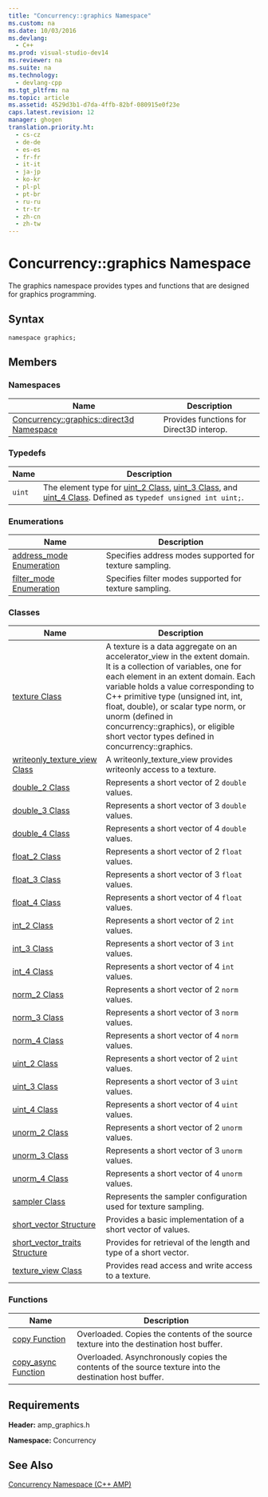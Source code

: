 ```yaml
---
title: "Concurrency::graphics Namespace"
ms.custom: na
ms.date: 10/03/2016
ms.devlang: 
  - C++
ms.prod: visual-studio-dev14
ms.reviewer: na
ms.suite: na
ms.technology: 
  - devlang-cpp
ms.tgt_pltfrm: na
ms.topic: article
ms.assetid: 4529d3b1-d7da-4ffb-82bf-080915e0f23e
caps.latest.revision: 12
manager: ghogen
translation.priority.ht: 
  - cs-cz
  - de-de
  - es-es
  - fr-fr
  - it-it
  - ja-jp
  - ko-kr
  - pl-pl
  - pt-br
  - ru-ru
  - tr-tr
  - zh-cn
  - zh-tw
---
```

# Concurrency::graphics Namespace
The graphics namespace provides types and functions that are designed for graphics programming.  
  
## Syntax  
  
```  
namespace graphics;  
```  
  
## Members  
  
### Namespaces  
  
|Name|Description|  
|----------|-----------------|  
|[Concurrency::graphics::direct3d Namespace](../VS_visualcpp/Concurrency--graphics--direct3d-Namespace.md)|Provides functions for Direct3D interop.|  
  
### Typedefs  
  
|Name|Description|  
|----------|-----------------|  
|`uint`|The element type for [uint_2 Class](../VS_visualcpp/uint_2-Class.md), [uint_3 Class](../VS_visualcpp/uint_3-Class.md), and [uint_4 Class](../VS_visualcpp/uint_4-Class.md). Defined as `typedef unsigned int uint;`.|  
  
### Enumerations  
  
|Name|Description|  
|----------|-----------------|  
|[address_mode Enumeration](../VS_visualcpp/address_mode-Enumeration.md)|Specifies address modes supported for texture sampling.|  
|[filter_mode Enumeration](../VS_visualcpp/filter_mode-Enumeration.md)|Specifies filter modes supported for texture sampling.|  
  
### Classes  
  
|Name|Description|  
|----------|-----------------|  
|[texture Class](../VS_visualcpp/texture-Class.md)|A texture is a data aggregate on an accelerator_view in the extent domain. It is a collection of variables, one for each element in an extent domain. Each variable holds a value corresponding to C++ primitive type (unsigned int, int, float, double), or scalar type norm, or unorm (defined in concurrency::graphics), or eligible short vector types defined in concurrency::graphics.|  
|[writeonly_texture_view Class](../VS_visualcpp/writeonly_texture_view-Class.md)|A writeonly_texture_view provides writeonly access to a texture.|  
|[double_2 Class](../VS_visualcpp/double_2-Class.md)|Represents a short vector of 2 `double` values.|  
|[double_3 Class](../VS_visualcpp/double_3-Class.md)|Represents a short vector of 3 `double` values.|  
|[double_4 Class](../VS_visualcpp/double_4-Class.md)|Represents a short vector of 4 `double` values.|  
|[float_2 Class](../VS_visualcpp/float_2-Class.md)|Represents a short vector of 2 `float` values.|  
|[float_3 Class](../VS_visualcpp/float_3-Class.md)|Represents a short vector of 3 `float` values.|  
|[float_4 Class](../VS_visualcpp/float_4-Class.md)|Represents a short vector of 4 `float` values.|  
|[int_2 Class](../VS_visualcpp/int_2-Class.md)|Represents a short vector of 2 `int` values.|  
|[int_3 Class](../VS_visualcpp/int_3-Class.md)|Represents a short vector of 3 `int` values.|  
|[int_4 Class](../VS_visualcpp/int_4-Class.md)|Represents a short vector of 4 `int` values.|  
|[norm_2 Class](../VS_visualcpp/norm_2-Class.md)|Represents a short vector of 2 `norm` values.|  
|[norm_3 Class](../VS_visualcpp/norm_3-Class.md)|Represents a short vector of 3 `norm` values.|  
|[norm_4 Class](../VS_visualcpp/norm_4-Class.md)|Represents a short vector of 4 `norm` values.|  
|[uint_2 Class](../VS_visualcpp/uint_2-Class.md)|Represents a short vector of 2 `uint` values.|  
|[uint_3 Class](../VS_visualcpp/uint_3-Class.md)|Represents a short vector of 3 `uint` values.|  
|[uint_4 Class](../VS_visualcpp/uint_4-Class.md)|Represents a short vector of 4 `uint` values.|  
|[unorm_2 Class](../VS_visualcpp/unorm_2-Class.md)|Represents a short vector of 2 `unorm` values.|  
|[unorm_3 Class](../VS_visualcpp/unorm_3-Class.md)|Represents a short vector of 3 `unorm` values.|  
|[unorm_4 Class](../VS_visualcpp/unorm_4-Class.md)|Represents a short vector of 4 `unorm` values.|  
|[sampler Class](../VS_visualcpp/sampler-Class.md)|Represents the sampler configuration used for texture sampling.|  
|[short_vector Structure](../VS_visualcpp/short_vector-Structure.md)|Provides a basic implementation of a short vector of values.|  
|[short_vector_traits Structure](../VS_visualcpp/short_vector_traits-Structure.md)|Provides for retrieval of the length and type of a short vector.|  
|[texture_view Class](../VS_visualcpp/texture_view-Class.md)|Provides read access and write access to a texture.|  
  
### Functions  
  
|Name|Description|  
|----------|-----------------|  
|[copy Function](../VS_visualcpp/copy-Function.md)|Overloaded. Copies the contents of the source texture into the destination host buffer.|  
|[copy_async Function](../VS_visualcpp/copy_async-Function.md)|Overloaded. Asynchronously copies the contents of the source texture into the destination host buffer.|  
  
## Requirements  
 **Header:** amp_graphics.h  
  
 **Namespace:** Concurrency  
  
## See Also  
 [Concurrency Namespace (C++ AMP)](../VS_visualcpp/Concurrency-Namespace--C---AMP-.md)